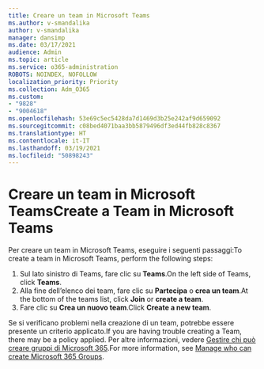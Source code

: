 ```yaml
---
title: Creare un team in Microsoft Teams
ms.author: v-smandalika
author: v-smandalika
manager: dansimp
ms.date: 03/17/2021
audience: Admin
ms.topic: article
ms.service: o365-administration
ROBOTS: NOINDEX, NOFOLLOW
localization_priority: Priority
ms.collection: Adm_O365
ms.custom:
- "9828"
- "9004618"
ms.openlocfilehash: 53e69c5ec5428da7d1469d3b25e242af9d659092
ms.sourcegitcommit: c08bed4071baa3bb5879496df3ed44fb828c8367
ms.translationtype: HT
ms.contentlocale: it-IT
ms.lasthandoff: 03/19/2021
ms.locfileid: "50898243"
---
```

# <a name="create-a-team-in-microsoft-teams"></a><span data-ttu-id="6502a-102">Creare un team in Microsoft Teams</span><span class="sxs-lookup"><span data-stu-id="6502a-102">Create a Team in Microsoft Teams</span></span>

<span data-ttu-id="6502a-103">Per creare un team in Microsoft Teams, eseguire i seguenti passaggi:</span><span class="sxs-lookup"><span data-stu-id="6502a-103">To create a team in Microsoft Teams, perform the following steps:</span></span>

1. <span data-ttu-id="6502a-104">Sul lato sinistro di Teams, fare clic su **Teams**.</span><span class="sxs-lookup"><span data-stu-id="6502a-104">On the left side of Teams, click **Teams**.</span></span>
2. <span data-ttu-id="6502a-105">Alla fine dell’elenco dei team, fare clic su **Partecipa** o **crea un team**.</span><span class="sxs-lookup"><span data-stu-id="6502a-105">At the bottom of the teams list, click **Join** or **create a team**.</span></span>
3. <span data-ttu-id="6502a-106">Fare clic su **Crea un nuovo team**.</span><span class="sxs-lookup"><span data-stu-id="6502a-106">Click **Create a new team**.</span></span>

<span data-ttu-id="6502a-107">Se si verificano problemi nella creazione di un team, potrebbe essere presente un criterio applicato.</span><span class="sxs-lookup"><span data-stu-id="6502a-107">If you are having trouble creating a Team, there may be a policy applied.</span></span> <span data-ttu-id="6502a-108">Per altre informazioni, vedere [Gestire chi può creare gruppi di Microsoft 365](https://docs.microsoft.com/microsoft-365/solutions/manage-creation-of-groups).</span><span class="sxs-lookup"><span data-stu-id="6502a-108">For more information, see [Manage who can create Microsoft 365 Groups](https://docs.microsoft.com/microsoft-365/solutions/manage-creation-of-groups).</span></span>